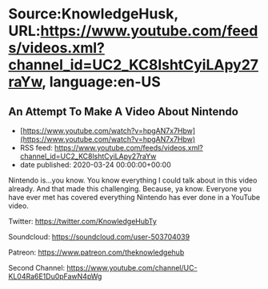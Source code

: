 # Source:KnowledgeHusk, URL:https://www.youtube.com/feeds/videos.xml?channel_id=UC2_KC8lshtCyiLApy27raYw, language:en-US

## An Attempt To Make A Video About Nintendo
 - [https://www.youtube.com/watch?v=hpgAN7x7Hbw](https://www.youtube.com/watch?v=hpgAN7x7Hbw)
 - RSS feed: https://www.youtube.com/feeds/videos.xml?channel_id=UC2_KC8lshtCyiLApy27raYw
 - date published: 2020-03-24 00:00:00+00:00

Nintendo is…you know. You know everything I could talk about in this video already. And that made this challenging. Because, ya know. Everyone you have ever met has covered everything Nintendo has ever done in a YouTube video.

Twitter: https://twitter.com/KnowledgeHubTy

Soundcloud: https://soundcloud.com/user-503704039

Patreon: https://www.patreon.com/theknowledgehub

Second Channel: https://www.youtube.com/channel/UC-KL04Ra6E1Du0pFawN4pWg

